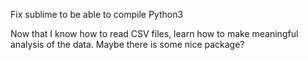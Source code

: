 
Fix sublime to be able to compile Python3

Now that I know how to read CSV files, learn how to make meaningful analysis of the data. Maybe there is some nice package?
